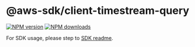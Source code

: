 # @aws-sdk/client-timestream-query

[![NPM version](https://img.shields.io/npm/v/@aws-sdk/client-timestream-query/beta.svg)](https://www.npmjs.com/package/@aws-sdk/client-timestream-query)
[![NPM downloads](https://img.shields.io/npm/dm/@aws-sdk/client-timestream-query.svg)](https://www.npmjs.com/package/@aws-sdk/client-timestream-query)

For SDK usage, please step to [SDK readme](https://github.com/aws/aws-sdk-js-v3).
